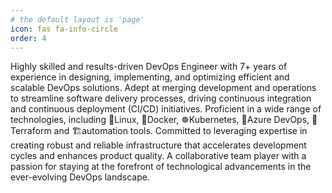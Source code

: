 ```yaml
---
# the default layout is 'page'
icon: fas fa-info-circle
order: 4
---
```


Highly skilled and results-driven DevOps Engineer with 7+ years of experience in designing, implementing, and optimizing efficient and scalable DevOps solutions. Adept at merging development and operations to streamline software delivery processes, driving continuous integration and continuous deployment (CI/CD) initiatives. Proficient in a wide range of technologies, including 🐧Linux, 🐳Docker, ☸️Kubernetes, 🚀Azure DevOps, 🤖Terraform and 🏗️automation tools. Committed to leveraging expertise in creating robust and reliable infrastructure that accelerates development cycles and enhances product quality. A collaborative team player with a passion for staying at the forefront of technological advancements in the ever-evolving DevOps landscape.
